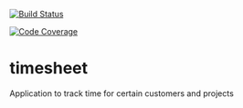 [![Build Status](https://dev.azure.com/jan-niklaskoehler/timesheet/_apis/build/status/popokatapepel.timesheet?branchName=master)](https://dev.azure.com/jan-niklaskoehler/timesheet/_build/latest?definitionId=1&branchName=master)

[![Code Coverage](https://img.shields.io/azure-devops/coverage/jan-niklaskoehler/timesheet/1?style=plastic&logo=appveyor)](https://dev.azure.com/jan-niklaskoehler/timesheet/_build/latest?definitionId=1&branchName=master&view=codecoverage-tab)

# timesheet
Application to track time for certain customers and projects
